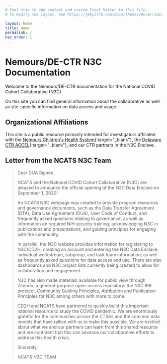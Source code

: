 ```yaml
---
# Feel free to add content and custom Front Matter to this file.
# To modify the layout, see https://jekyllrb.com/docs/themes/#overriding-theme-defaults

layout: home
title: Home
permalink: /
nav_order: 1
---
```


# Nemours/DE-CTR N3C Documentation

Welcome to the Nemours/DE-CTR documentation for the National COVID Cohort Collaborative (N3C).

On this site you can find general information about the collaborative as well as site-specific information on data access and usage.

## Organizational Affiliations

This site is a public resource primarily intended for investigators affiliated with the [Nemours Children's Health System](https://www.nemours.org/ "Nemours Website"){:target="_blank"}, the [Delaware CTR ACCEL](https://www.de-ctr.org/ "DE-CTR Accel Website"){:target="_blank"}, and our CTR partners in the N3C Enclave.

## Letter from the NCATS N3C Team

> Dear DUA Signee,  
>
> NCATS and the National COVID Cohort Collaborative (N3C) are pleased to announce the official opening of the N3C Data Enclave on September 1, 2020!
>
> An NCATS N3C webpage was created to provide program resources and governance documents, such as the Data Transfer Agreement (DTA), Data Use Agreement (DUA), User Code of Conduct, and frequently asked questions relating to governance, as well as information on required NIH security training, acknowledging N3C in publications and presentations, and guiding principles for engaging with the community.
>
> In parallel, the N3C website provides information for registering to N3C/CD2H; creating an account and entering the N3C Data Enclave; individual workstream, subgroup, and task team information; as well as frequently asked questions for data access and use. There are also dashboards and N3C project lists currently being created to allow for collaboration and engagement.
>
> N3C has also made materials available for public view through Zenodo, a general-purpose open-access repository: the N3C IRB protocol, Community Guiding Principles, Attribution and Publication Principles for N3C among others with more to come.
>
> CD2H and NCATS have partnered to quickly build this important national resource to study the COVID pandemic. We are enormously grateful for the communities across the CTSAs and the common data models that have rallied with us to make this possible. We are excited about what we and our partners can learn from this shared resource and are confident that this can advance our collaborative efforts to address this health crisis.
>
> Sincerely,
>
> NCATS N3C TEAM
